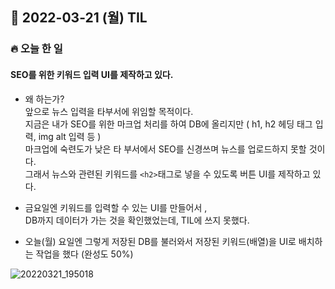 ## 📆 2022-03-21 (월) TIL

### 🔥 오늘 한 일 <br>
 
 
#### SEO를 위한 키워드 입력 UI를 제작하고 있다.

- 왜 하는가?   
 앞으로 뉴스 입력을 타부서에 위임할 목적이다.  
 지금은 내가 SEO를 위한 마크업 처리를 하여 DB에 올리지만 ( h1, h2 헤딩 태그 입력, img alt 입력 등 )   
 마크업에 숙련도가 낮은 타 부서에서 SEO를 신경쓰며 뉴스를 업로드하지 못할 것이다.   
 그래서 뉴스와 관련된 키워드를 ```<h2>```태그로 넣을 수 있도록 버튼 UI를 제작하고 있다.   

 
- 금요일엔 키워드를 입력할 수 있는 UI를 만들어서 ,   
  DB까지 데이터가 가는 것을 확인했었는데, TIL에 쓰지 못했다. 
  
 - 오늘(월) 요일엔 그렇게 저장된 DB를 불러와서 
   저장된 키워드(배열)을 UI로 배치하는 작업을 했다 (완성도 50%)
   
   
![20220321_195018](https://user-images.githubusercontent.com/29091608/159246750-6926d244-eb10-4e74-9d4b-0d56907d48fb.jpg)
